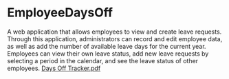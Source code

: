 # EmployeeDaysOff
A web application that allows employees to view and create leave requests. Through this application, administrators can record and edit employee data, as well as add the number of available leave days for the current year. Employees can view their own leave status, add new leave requests by selecting a period in the calendar, and see the leave status of other employees.
[Days Off Tracker.pdf](https://github.com/user-attachments/files/17547400/Days.Off.Tracker.pdf)
